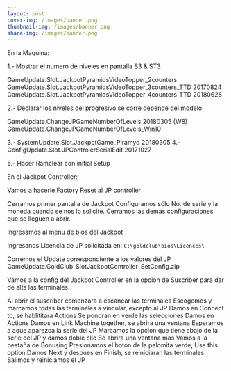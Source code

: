 ```yaml
---
layout: post
cover-img: /images/banner.png
thumbnail-img: /images/banner.png
share-img: /images/banner.png
---
```


En la Maquina:

1.- Mostrar el numero de niveles en pantalla  S3 & ST3

GameUpdate.Slot.JackpotPyramidsVideoTopper_2counters
GameUpdate.Slot.JackpotPyramidsVideoTopper_3counters_TTD 20170824
GameUpdate.Slot.JackpotPyramidsVideoTopper_4counters_TTD 20180628

2.- Declarar los niveles del progresivo se corre depende del modelo

GameUpdate.ChangeJPGameNumberOfLevels 20180305 (W8)
GameUpdate.ChangeJPGameNumberOfLevels_Win10

3.- SystemUpdate.Slot.JackpotGame_Piramyd 20180305
4.- ConfigUpdate.Slot.JPControlerSerialEdit 20171027

5.- Hacer Ramclear con initial Setup

En el Jackpot Controller:

Vamos a hacerle Factory Reset al JP controller

Cerramos primer pantalla de Jackpot
Configuramos sólo No. de serie y la moneda cuando se nos lo solicite.
Cerramos las demas configuraciones que se lleguen a abrir.

Ingresamos al menu de bios del Jackpot

Ingresanos Licencia de JP solicitada en:
`C:\goldclub\bios\Licences\`

Corremos el Update correspondiente a los valores del JP
GameUpdate.GoldClub_SlotJackpotController_SetConfig.zip

Vamos a la config del Jackpot Controller en la opción de Suscriber para dar de alta las terminales.

Al abrir el suscriber comenzara a escanear las terminales
Escogemos y marcamos todas las terminales a vincular, excepto al JP
Damos en Connect to, se hablititara Actions
Se pondran en verde las selecciones
Damos en Actions
Damos en Link Machine together, se abrira una ventana
Esperamos a aque aparezca la serie del JP
Marcamos la opcion que tiene abajo de la serie del JP y damos doble clic
Se abrira una ventana mas
Vamos a la pestaña de Bonusing
Presionamos el boton de la palomita verde, Use this option
Damos Next y despues en Finish, se reiniciaran las terminales
Salimos y reiniciamos el JP